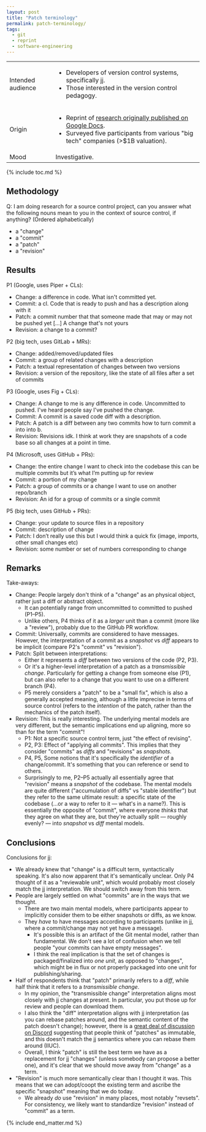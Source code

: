 ```yaml
---
layout: post
title: "Patch terminology"
permalink: patch-terminology/
tags:
  - git
  - reprint
  - software-engineering
---
```


<div class="publication-notes">
  <table>
    <tr>
      <td>Intended audience</td>
      <td><ul>
        <li>Developers of version control systems, specifically <a href="https://github.com/martinvonz/jj">jj</a>.</li>
        <li>Those interested in the version control pedagogy.</li>
      </ul></td>
    </tr>
    <tr>
      <td>Origin</td>
      <td><ul>
        <li>Reprint of <a href="https://docs.google.com/document/d/1qrv8I_IqRz8CdohZw6VcMssBEetoGmQj33vPz1_XlYI/edit?usp=sharing">research originally published on Google Docs</a>.</li>
        <li>Surveyed five participants from various "big tech" companies (>$1B valuation).</li>
      </ul></td>
    </tr>
    <tr>
      <td>Mood</td>
      <td>Investigative.</td>
    </tr>
  </table>
</div>

{% include toc.md %}

## Methodology

Q: I am doing research for a source control project, can you answer what the following nouns mean to you in the context of source control, if anything? (Ordered alphabetically)



* a "change"
* a "commit"
* a "patch"
* a "revision"


## Results

P1 (Google, uses Piper + CLs):



* Change: a difference in code. What isn't committed yet.
* Commit: a cl. Code that is ready to push and has a description along with it
* Patch: a commit number that that someone made that may or may not be pushed yet [...] A change that's not yours
* Revision: a change to a commit?

P2 (big tech, uses GitLab + MRs):



* Change: added/removed/updated files
* Commit: a group of related changes with a description
* Patch: a textual representation of changes between two versions
* Revision: a version of the repository, like the state of all files after a set of commits

P3 (Google, uses Fig + CLs):



* Change: A change to me is any difference in code. Uncommitted to pushed. I've heard people say I've pushed the change.
* Commit: A commit is a saved code diff with a description.
* Patch: A patch is a diff between any two commits how to turn commit a into into b.
* Revision: Revisions idk. I think at work they are snapshots of a code base so all changes at a point in time.

P4 (Microsoft, uses GitHub + PRs):



* Change: the entire change I want to check into the codebase this can be multiple commits but it’s what I’m putting up for review
* Commit: a portion of my change  
* Patch: a group of commits or a change I want to use on another repo/branch
* Revision: An id for a group of commits or a single commit

P5 (big tech, uses GitHub + PRs):



* Change: your update to source files in a repository
* Commit: description of change
* Patch: I don’t really use this but I would think a quick fix (image, imports, other small changes etc)
* Revision: some number or set of numbers corresponding to change


## Remarks

Take-aways:



* Change: People largely don't think of a "change" as an physical object, rather just a diff or abstract object.
    * It can potentially range from uncommitted to committed to pushed (P1–P5).
    * Unlike others, P4 thinks of it as a _larger_ unit than a commit (more like a "review"), probably due to the GitHub PR workflow.
* Commit: Universally, commits are considered to have messages. However, the interpretation of a commit as a _snapshot_ vs _diff_ appears to be implicit (compare P2's "commit" vs "revision").
* Patch: Split between interpretations:
    * Either it represents a _diff_ between two versions of the code (P2, P3).
    * Or it's a higher-level interpretation of a patch as a _transmissible change_. Particularly for getting a change from someone else (P1), but can also refer to a change that you want to use on a different branch (P4).
    * P5 merely considers a "patch" to be a "small fix", which is also a generally accepted meaning, although a little imprecise in terms of source control (refers to the _intention_ of the patch, rather than the mechanics of the patch itself).
* Revision: This is really interesting. The underlying mental models are very different, but the semantic implications end up aligning, more so than for the term "commit"!
    * P1: Not a specific source control term, just "the effect of revising".
    * P2, P3: Effect of "applying all commits". This implies that they consider "commits" as _diffs_ and "revisions" as _snapshots_.
    * P4, P5, Some notions that it's specifically the _identifier_ of a change/commit. It's something that you can reference or send to others.
    * Surprisingly to me, P2–P5 actually all essentially agree that "revision" means a _snapshot_ of the codebase. The mental models are quite different ("accumulation of diffs" vs "stable identifier") but they refer to the same ultimate result: a specific state of the codebase (...or a way to refer to it — what's in a name?). This is essentially the opposite of "commit", where everyone _thinks_ that they agree on what they are, but they're actually split — roughly evenly? — into _snapshot_ vs _diff_ mental models.


## Conclusions

Conclusions for [jj]:


  [jj]: https://github.com/martinvonz/jj


* We already knew that "change" is a difficult term, syntactically speaking. It's also now apparent that it's semantically unclear. Only P4 thought of it as a "reviewable unit", which would probably most closely match the jj interpretation. We should switch away from this term.
* People are largely settled on what "commits" are in the ways that we thought.
    * There are two main mental models, where participants appear to implicitly consider them to be either snapshots or diffs, as we know.
    * They _have_ to have messages according to participants (unlike in jj, where a commit/change may not yet have a message).
        * It's possible this is an artifact of the Git mental model, rather than fundamental. We don't see a lot of confusion when we tell people "your commits can have empty messages".
        * I think the real implication is that the set of changes is packaged/finalized into _one unit_, as opposed to "changes", which might be in flux or not properly packaged into one unit for publishing/sharing.
* Half of respondents think that "patch" primarily refers to a _diff_, while half think that it refers to a _transmissible change_.
    * In my opinion, the "transmissible change" interpretation aligns most closely with jj changes at present. In particular, you put those up for review and people can download them.
    * I also think the "diff" interpretation aligns with jj interpretation (as you can rebase patches around, and the semantic content of the patch doesn't change); however, there is a [great deal of discussion on Discord](https://discord.com/channels/968932220549103686/1187096737639321742) suggesting that people think of "patches" as immutable, and this doesn't match the jj semantics where you can rebase them around (IIUC).
    * Overall, I think "patch" is still the best term we have as a replacement for jj "changes" (unless somebody can propose a better one), and it's clear that we should move away from "change" as a term.
* "Revision" is much more semantically clear than I thought it was. This means that we can adopt/coopt the existing term and ascribe the specific "snapshot" meaning that we do today.
    * We already _do_ use "revision" in many places, most notably "revsets". For consistency, we likely want to standardize "revision" instead of "commit" as a term.

{% include end_matter.md %}
